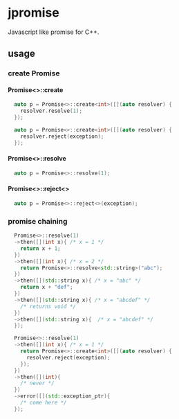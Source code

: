 # jpromise

Javascript like promise for C++.

## usage

### create Promise

#### Promise<>::create<T>

```cpp
  auto p = Promise<>::create<int>([](auto resolver) {
    resolver.resolve(1);
  });
```

```cpp
  auto p = Promise<>::create<int>([](auto resolver) {
    resolver.reject(exception);
  });
```

#### Promise<>::resolve<T>

```cpp
  auto p = Promise<>::resolve(1);
```

#### Promise<>::reject<>

```cpp
  auto p = Promise<>::reject<>(exception);
```

### promise chaining

```cpp
  Promise<>::resolve(1)
  ->then([](int x){ /* x = 1 */
    return x + 1;
  })
  ->then([](int x){ /* x = 2 */
    return Promise<>::resolve<std::string>("abc");
  })
  ->then([](std::string x){ /* x = "abc" */
    return x + "def";
  })
  ->then([](std::string x){ /* x = "abcdef" */
    /* returns void */
  })
  ->then([](std::string x){  /* x = "abcdef" */
  });
```

```cpp
  Promise<>::resolve(1)
  ->then([](int x){ /* x = 1 */
    return Promise<>::create<int>([](auto resolver) {
      resolver.reject(exception);
    });
  })
  ->then([](int){
    /* never */
  })
  ->error([](std::exception_ptr){
    /* come here */
  });
```